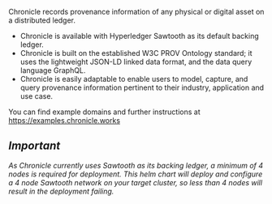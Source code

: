 Chronicle records provenance information of any physical or digital asset on a distributed ledger.

- Chronicle is available with Hyperledger Sawtooth as its default backing ledger.
- Chronicle is built on the established W3C PROV Ontology standard; it uses the lightweight JSON-LD linked data format, and the data query language GraphQL.
- Chronicle is easily adaptable to enable users to model, capture, and query provenance information pertinent to their industry, application and use case.

You can find example domains and further instructions at https://examples.chronicle.works

## *Important*

*As Chronicle currently uses Sawtooth as its backing ledger, a minimum of 4 nodes is required for deployment.*
*This helm chart will deploy and configure a 4 node Sawtooth network on your target cluster, so less than 4 nodes will result in the deployment failing.*
